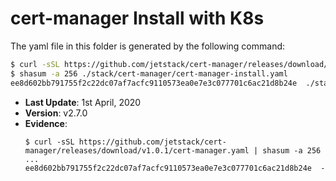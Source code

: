 # cert-manager Install with K8s

The yaml file in this folder is generated by the following command:

```bash
$ curl -sSL https://github.com/jetstack/cert-manager/releases/download/v1.0.1/cert-manager.yaml > ./stack/cert-manager/cert-manager-install.yaml
$ shasum -a 256 ./stack/cert-manager/cert-manager-install.yaml
ee8d602bb791755f2c22dc07af7acfc9110573ea0e7e3c077701c6ac21d8b24e  ./stack/cert-manager/cert-manager-install.yaml
```

- **Last Update**: 1st April, 2020
- **Version**: v2.7.0
- **Evidence**:
  ```
  $ curl -sSL https://github.com/jetstack/cert-manager/releases/download/v1.0.1/cert-manager.yaml | shasum -a 256
  ...
  ee8d602bb791755f2c22dc07af7acfc9110573ea0e7e3c077701c6ac21d8b24e  -
  ```
